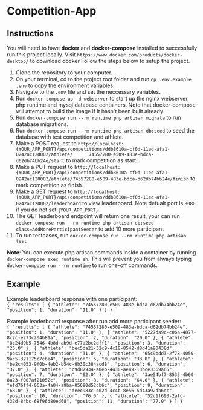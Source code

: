# Competition-App

## Instructions

You will need to have **docker** and **docker-compose** installed to successfully run this project locally.
Visit `https://www.docker.com/products/docker-desktop/` to download docker
Follow the steps below to setup the project.

1. Clone the repository to your computer.
2. On your terminal, cd to the project root folder and run `cp .env.example .env` to copy the environment variables.
3. Navigate to the `.env` file and set the neccessary variables.
4. Run `docker-compose up -d webserver` to start up the nginx webserver, php runtime and mysql database containers. Note that docker-compose will attempt to build the image if it hasn't been built already.
5. Run `docker-compose run --rm runtime php artisan migrate` to run database migrations.
6. Run `docker-compose run --rm runtime php artisan db:seed` to seed the database with test competition and athlete.
7. Make a POST request to `http://localhost:{YOUR_APP_PORT}/api/competitions/ddb8610a-cf0d-11ed-afa1-0242ac120002/athlete/      74557280-e509-483e-bdca-d62db74bb24e/start` to mark competition as start.
8. Make a PUT request to `http://localhost:{YOUR_APP_PORT}/api/competitions/ddb8610a-cf0d-11ed-afa1-0242ac120002/athlete/74557280-e509-483e-bdca-d62db74bb24e/finish` to mark competition as finish.
9. Make a GET request to `http://localhost:{YOUR_APP_PORT}/api/competitions/ddb8610a-cf0d-11ed-afa1-0242ac120002/leaderboard` to view leaderboard.
    Note defualt port is `8080` if you do not set `{YOUR_APP_PORT}`
10. The GET leaderboard endpoint will return one result, your can run `docker-compose run --rm runtime php artisan db:seed --class=AddMoreParticipantSeeder` to add 10 more participant
10. To run testcases, run `docker-compose run --rm runtime php artisan test`

**Note**: You can execute php artisan commands inside a container by running `docker-compose exec runtime sh`. This will prevent you from always typing `docker-compose run --rm runtime` to run one-off commands.


## Example 

Example leaderboard response with one participant:  
  `{
    "results": [
        {
            "athlete": "74557280-e509-483e-bdca-d62db74bb24e",
            "position": 1,
            "duration": "11.0"
        }
      ]
    }
  `
  
Example leaderboard response after run add more participant seeder:  
  `{
    "results": [
        {
            "athlete": "74557280-e509-483e-bdca-d62db74bb24e",
            "position": 1,
            "duration": "11.0"
        },
        {
            "athlete": "5227da9c-c06a-4877-8c2c-e273c204b81a",
            "position": 2,
            "duration": "20.0"
        },
        {
            "athlete": "8c24d9b5-7546-4b8d-ab9d-e77a2bc2dff1",
            "position": 3,
            "duration": "25.0"
        },
        {
            "athlete": "bec5da21-32c9-4c18-8542-d8d41a90438d",
            "position": 4,
            "duration": "31.0"
        },
        {
            "athlete": "65c9bdd3-2f78-4050-9ac5-321175c7cbe4",
            "position": 5,
            "duration": "33.0"
        },
        {
            "athlete": "be2c4053-9f0b-4eb2-b54c-9b30c384acd8",
            "position": 6,
            "duration": "37.0"
        },
        {
            "athlete": "c9d87934-a0eb-4430-ae49-13bce3369a65",
            "position": 7,
            "duration": "62.0"
        },
        {
            "athlete": "3ae54bf7-8533-4b60-8a23-f007af21052c",
            "position": 8,
            "duration": "64.0"
        },
        {
            "athlete": "efd76ff4-063a-4a04-a9ba-05680d52cb6c",
            "position": 9,
            "duration": "68.0"
        },
        {
            "athlete": "deec983c-c02d-4c4b-8e56-5d43a92db6ec",
            "position": 10,
            "duration": "76.0"
        },
        {
            "athlete": "52c1f693-2afc-432d-84bc-68f96d80ed68",
            "position": 11,
            "duration": "77.0"
        }
    ]
}
  `